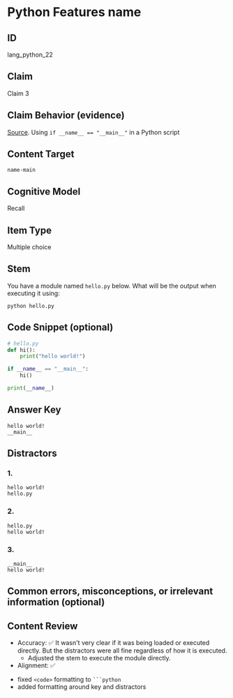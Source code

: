 # Python Features __name__

## ID
lang_python_22

## Claim

Claim 3

## Claim Behavior (evidence)

[Source](https://docs.python.org/3/library/__main__.html). Using `if __name__ == "__main__"` in a Python script

## Content Target
`name-main`

## Cognitive Model 

Recall

## Item Type
Multiple choice

## Stem

You have a module named `hello.py` below.
What will be the output when executing it using:
```
python hello.py
```

## Code Snippet (optional)

```python
# hello.py
def hi():
    print("hello world!")

if __name__ == "__main__":
    hi()

print(__name__)
```

## Answer Key

```
hello world!
__main__
```

## Distractors 
### 1.
```
hello world!
hello.py
```

### 2.
```
hello.py
hello world!
```

### 3.
```
__main__
hello world!
```

## Common errors, misconceptions, or irrelevant information (optional)

## Content Review

- Accuracy: ✅ It wasn't very clear if it was being loaded or executed directly.  But the distractors were all fine regardless of how it is executed.
    * Adjusted the stem to execute the module directly.
- Alignment: ✅

* fixed `<code>` formatting to ` ```python `
* added formatting around key and distractors
